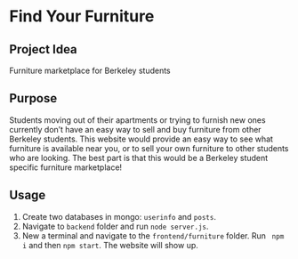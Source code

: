 # Find Your Furniture

## Project Idea
Furniture marketplace for Berkeley students

## Purpose
Students moving out of their apartments or trying to furnish new ones currently don’t have an easy way to sell and buy furniture from other Berkeley students. This website would provide an easy way to see what furniture is available near you, or to sell your own furniture to other students who are looking. The best part is that this would be a Berkeley student specific furniture marketplace!

## Usage
1. Create two databases in mongo: ```userinfo``` and ```posts```.
2. Navigate to ```backend``` folder and run ```node server.js```.
3. New a terminal and navigate to the ```frontend/furniture``` folder. Run ``` npm i``` and then ```npm start```. The website will show up.